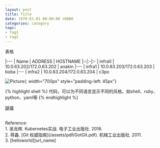 ```yaml
---
layout: post
title: Title
date: 1970-01-01 00:00:00 +0800
categories: category
tags:
- tag1
- tag2
---
```


表格

|---
| Name | ADDRESS | HOSTNAME
|:-|:-|:-
| infra0 | 10.0.63.202/172.0.63.202 | anakin
|---
| infra1 | 10.0.63.203/172.0.63.203 | boba
|---
| infra2 | 10.0.63.204/172.0.63.204 | c3po


![Picture](/assets/201611/picture.png){: width="700px" style="padding-left: 45px"}

{% highlight shell %}
代码，可以为不同语言显示不同的风格，如shell、ruby、python、yaml等
{% endhighlight %}

[链接][url_name]

<br>
<span class="post-meta">
Reference:
</span>
<br>
<span class="post-meta">
1. 吴龙辉. Kubernetes实战. 电子工业出版社. 2016.<br>
2. 蒋鑫. [Git 权威指南](/assets/pdf/GotGit.pdf). 机械工业出版社. 2011.<br>
3. [helloworld][url_name]<br>
</span>

[url_name]: url
